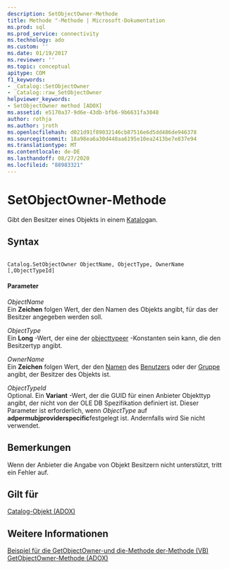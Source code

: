```yaml
---
description: SetObjectOwner-Methode
title: Methode "-Methode | Microsoft-Dokumentation
ms.prod: sql
ms.prod_service: connectivity
ms.technology: ado
ms.custom: ''
ms.date: 01/19/2017
ms.reviewer: ''
ms.topic: conceptual
apitype: COM
f1_keywords:
- _Catalog::SetObjectOwner
- _Catalog::raw_SetObjectOwner
helpviewer_keywords:
- SetObjectOwner method [ADOX]
ms.assetid: e5170a37-9d6e-43db-bfb6-9b6631fa3048
author: rothja
ms.author: jroth
ms.openlocfilehash: d021d91f89032146cb87516e6d5dd486de946378
ms.sourcegitcommit: 18a98ea6a30d448aa6195e10ea2413be7e837e94
ms.translationtype: MT
ms.contentlocale: de-DE
ms.lasthandoff: 08/27/2020
ms.locfileid: "88983321"
---
```

# <a name="setobjectowner-method"></a>SetObjectOwner-Methode
Gibt den Besitzer eines Objekts in einem [Katalog](./catalog-object-adox.md)an.  
  
## <a name="syntax"></a>Syntax  
  
```  
  
Catalog.SetObjectOwner ObjectName, ObjectType, OwnerName [,ObjectTypeId]  
```  
  
#### <a name="parameters"></a>Parameter  
 *ObjectName*  
 Ein **Zeichen** folgen Wert, der den Namen des Objekts angibt, für das der Besitzer angegeben werden soll.  
  
 *ObjectType*  
 Ein **Long** -Wert, der eine der [objecttypeer](./objecttypeenum.md) -Konstanten sein kann, die den Besitzertyp angibt.  
  
 *OwnerName*  
 Ein **Zeichen** folgen Wert, der den [Namen](./name-property-adox.md) des [Benutzers](./user-object-adox.md) oder der [Gruppe](./group-object-adox.md) angibt, der Besitzer des Objekts ist.  
  
 *ObjectTypeId*  
 Optional. Ein **Variant** -Wert, der die GUID für einen Anbieter Objekttyp angibt, der nicht von der OLE DB Spezifikation definiert ist. Dieser Parameter ist erforderlich, wenn *ObjectType* auf **adpermubjproviderspecific**festgelegt ist. Andernfalls wird Sie nicht verwendet.  
  
## <a name="remarks"></a>Bemerkungen  
 Wenn der Anbieter die Angabe von Objekt Besitzern nicht unterstützt, tritt ein Fehler auf.  
  
## <a name="applies-to"></a>Gilt für  
 [Catalog-Objekt (ADOX)](./catalog-object-adox.md)  
  
## <a name="see-also"></a>Weitere Informationen  
 [Beispiel für die GetObjectOwner-und die-Methode der-Methode (VB)](./getobjectowner-and-setobjectowner-methods-example-vb.md)   
 [GetObjectOwner-Methode (ADOX)](./getobjectowner-method-adox.md)